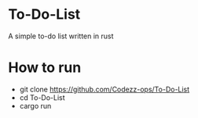 # To-Do-List
A simple to-do list written in rust


# How to run
- git clone https://github.com/Codezz-ops/To-Do-List
- cd To-Do-List 
- cargo run
